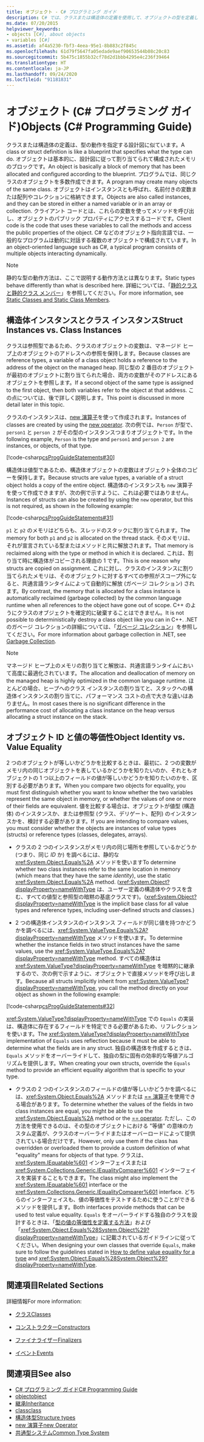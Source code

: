 ```yaml
---
title: オブジェクト - C# プログラミング ガイド
description: C# では、クラスまたは構造体の定義を使用して、オブジェクトの型を定義します。 C# などのオブジェクト指向言語では、プログラムは動的に対話するオブジェクトで構成されています。
ms.date: 07/20/2015
helpviewer_keywords:
- objects [C#], about objects
- variables [C#]
ms.assetid: af4a5230-fbf3-4eea-95e1-8b883c2f845c
ms.openlocfilehash: 61d79f5647fa05edade9aef90653544b08c20c83
ms.sourcegitcommit: 5b475c1855b32cf78d2d1bbb4295e4c236f39464
ms.translationtype: HT
ms.contentlocale: ja-JP
ms.lasthandoff: 09/24/2020
ms.locfileid: "91181831"
---
```

# <a name="objects-c-programming-guide"></a><span data-ttu-id="d942f-104">オブジェクト (C# プログラミング ガイド)</span><span class="sxs-lookup"><span data-stu-id="d942f-104">Objects (C# Programming Guide)</span></span>

<span data-ttu-id="d942f-105">クラスまたは構造体の定義は、型の動作を指定する設計図に似ています。</span><span class="sxs-lookup"><span data-stu-id="d942f-105">A class or struct definition is like a blueprint that specifies what the type can do.</span></span> <span data-ttu-id="d942f-106">オブジェクトは基本的に、設計図に従って割り当てられて構成されたメモリのブロックです。</span><span class="sxs-lookup"><span data-stu-id="d942f-106">An object is basically a block of memory that has been allocated and configured according to the blueprint.</span></span> <span data-ttu-id="d942f-107">プログラムでは、同じクラスのオブジェクトを多数作成できます。</span><span class="sxs-lookup"><span data-stu-id="d942f-107">A program may create many objects of the same class.</span></span> <span data-ttu-id="d942f-108">オブジェクトはインスタンスとも呼ばれ、名前付きの変数または配列やコレクションに格納できます。</span><span class="sxs-lookup"><span data-stu-id="d942f-108">Objects are also called instances, and they can be stored in either a named variable or in an array or collection.</span></span> <span data-ttu-id="d942f-109">クライアント コードとは、これらの変数を使ってメソッドを呼び出し、オブジェクトのパブリック プロパティにアクセスするコードです。</span><span class="sxs-lookup"><span data-stu-id="d942f-109">Client code is the code that uses these variables to call the methods and access the public properties of the object.</span></span> <span data-ttu-id="d942f-110">C# などのオブジェクト指向言語では、一般的なプログラムは動的に対話する複数のオブジェクトで構成されています。</span><span class="sxs-lookup"><span data-stu-id="d942f-110">In an object-oriented language such as C#, a typical program consists of multiple objects interacting dynamically.</span></span>  
  
> [!NOTE]
> <span data-ttu-id="d942f-111">静的な型の動作方法は、ここで説明する動作方法とは異なります。</span><span class="sxs-lookup"><span data-stu-id="d942f-111">Static types behave differently than what is described here.</span></span> <span data-ttu-id="d942f-112">詳細については、「[静的クラスと静的クラス メンバー](./static-classes-and-static-class-members.md)」を参照してください。</span><span class="sxs-lookup"><span data-stu-id="d942f-112">For more information, see [Static Classes and Static Class Members](./static-classes-and-static-class-members.md).</span></span>
  
## <a name="struct-instances-vs-class-instances"></a><span data-ttu-id="d942f-113">構造体インスタンスとクラス インスタンス</span><span class="sxs-lookup"><span data-stu-id="d942f-113">Struct Instances vs. Class Instances</span></span>  

 <span data-ttu-id="d942f-114">クラスは参照型であるため、クラスのオブジェクトの変数は、マネージド ヒープ上のオブジェクトのアドレスへの参照を保持します。</span><span class="sxs-lookup"><span data-stu-id="d942f-114">Because classes are reference types, a variable of a class object holds a reference to the address of the object on the managed heap.</span></span> <span data-ttu-id="d942f-115">同じ型の 2 番目のオブジェクトが最初のオブジェクトに割り当てられた場合、両方の変数がそのアドレスにあるオブジェクトを参照します。</span><span class="sxs-lookup"><span data-stu-id="d942f-115">If a second object of the same type is assigned to the first object, then both variables refer to the object at that address.</span></span> <span data-ttu-id="d942f-116">この点については、後で詳しく説明します。</span><span class="sxs-lookup"><span data-stu-id="d942f-116">This point is discussed in more detail later in this topic.</span></span>  
  
 <span data-ttu-id="d942f-117">クラスのインスタンスは、[new 演算子](../../language-reference/operators/new-operator.md)を使って作成されます。</span><span class="sxs-lookup"><span data-stu-id="d942f-117">Instances of classes are created by using the [new operator](../../language-reference/operators/new-operator.md).</span></span> <span data-ttu-id="d942f-118">次の例では、`Person` が型で、`person1` と `person 2` がその型のインスタンスつまりオブジェクトです。</span><span class="sxs-lookup"><span data-stu-id="d942f-118">In the following example, `Person` is the type and `person1` and `person 2` are instances, or objects, of that type.</span></span>  
  
 [!code-csharp[csProgGuideStatements#30](~/samples/snippets/csharp/VS_Snippets_VBCSharp/csProgGuideStatements/CS/Statements.cs#30)]  
  
 <span data-ttu-id="d942f-119">構造体は値型であるため、構造体オブジェクトの変数はオブジェクト全体のコピーを保持します。</span><span class="sxs-lookup"><span data-stu-id="d942f-119">Because structs are value types, a variable of a struct object holds a copy of the entire object.</span></span> <span data-ttu-id="d942f-120">構造体のインスタンスも `new` 演算子を使って作成できますが、次の例で示すように、これは必要ではありません。</span><span class="sxs-lookup"><span data-stu-id="d942f-120">Instances of structs can also be created by using the `new` operator, but this is not required, as shown in the following example:</span></span>  
  
 [!code-csharp[csProgGuideStatements#31](~/samples/snippets/csharp/VS_Snippets_VBCSharp/csProgGuideStatements/CS/Statements.cs#31)]  
  
 <span data-ttu-id="d942f-121">`p1` と `p2` のメモリはどちらも、スレッドのスタックに割り当てられます。</span><span class="sxs-lookup"><span data-stu-id="d942f-121">The memory for both `p1` and `p2` is allocated on the thread stack.</span></span> <span data-ttu-id="d942f-122">そのメモリは、それが宣言されている型またはメソッドと共に解放されます。</span><span class="sxs-lookup"><span data-stu-id="d942f-122">That memory is reclaimed along with the type or method in which it is declared.</span></span> <span data-ttu-id="d942f-123">これは、割り当て時に構造体がコピーされる理由の 1 です。</span><span class="sxs-lookup"><span data-stu-id="d942f-123">This is one reason why structs are copied on assignment.</span></span> <span data-ttu-id="d942f-124">これに対し、クラスのインスタンスに割り当てられたメモリは、そのオブジェクトに対するすべての参照がスコープ外になると、共通言語ランタイムによって自動的に解放 (ガベージ コレクション) されます。</span><span class="sxs-lookup"><span data-stu-id="d942f-124">By contrast, the memory that is allocated for a class instance is automatically reclaimed (garbage collected) by the common language runtime when all references to the object have gone out of scope.</span></span> <span data-ttu-id="d942f-125">C++ のようにクラスのオブジェクトを確定的に破棄することはできません。</span><span class="sxs-lookup"><span data-stu-id="d942f-125">It is not possible to deterministically destroy a class object like you can in C++.</span></span> <span data-ttu-id="d942f-126">.NET のガベージ コレクションの詳細については、「[ガベージ コレクション](../../../standard/garbage-collection/index.md)」を参照してください。</span><span class="sxs-lookup"><span data-stu-id="d942f-126">For more information about garbage collection in .NET, see [Garbage Collection](../../../standard/garbage-collection/index.md).</span></span>  
  
> [!NOTE]
> <span data-ttu-id="d942f-127">マネージド ヒープ上のメモリの割り当てと解放は、共通言語ランタイムにおいて高度に最適化されています。</span><span class="sxs-lookup"><span data-stu-id="d942f-127">The allocation and deallocation of memory on the managed heap is highly optimized in the common language runtime.</span></span> <span data-ttu-id="d942f-128">ほとんどの場合、ヒープへのクラス インスタンスの割り当てと、スタックへの構造体インスタンスの割り当てに、パフォーマンス コストの点で大きな違いはありません。</span><span class="sxs-lookup"><span data-stu-id="d942f-128">In most cases there is no significant difference in the performance cost of allocating a class instance on the heap versus allocating a struct instance on the stack.</span></span>
  
## <a name="object-identity-vs-value-equality"></a><span data-ttu-id="d942f-129">オブジェクト ID と値の等価性</span><span class="sxs-lookup"><span data-stu-id="d942f-129">Object Identity vs. Value Equality</span></span>  

 <span data-ttu-id="d942f-130">2 つのオブジェクトが等しいかどうかを比較するときは、最初に、2 つの変数がメモリ内の同じオブジェクトを表しているかどうかを知りたいのか、それともオブジェクトの 1 つ以上のフィールドの値が等しいかどうかを知りたいのかを、区別する必要があります。</span><span class="sxs-lookup"><span data-stu-id="d942f-130">When you compare two objects for equality, you must first distinguish whether you want to know whether the two variables represent the same object in memory, or whether the values of one or more of their fields are equivalent.</span></span> <span data-ttu-id="d942f-131">値を比較する場合は、オブジェクトが値型 (構造体) のインスタンスか、または参照型 (クラス、デリゲート、配列) のインスタンスかを、検討する必要があります。</span><span class="sxs-lookup"><span data-stu-id="d942f-131">If you are intending to compare values, you must consider whether the objects are instances of value types (structs) or reference types (classes, delegates, arrays).</span></span>  
  
- <span data-ttu-id="d942f-132">クラスの 2 つのインスタンスがメモリ内の同じ場所を参照しているかどうか (つまり、同じ *ID* か) を調べるには、静的な <xref:System.Object.Equals%2A> メソッドを使います</span><span class="sxs-lookup"><span data-stu-id="d942f-132">To determine whether two class instances refer to the same location in memory (which means that they have the same *identity*), use the static <xref:System.Object.Equals%2A> method.</span></span> <span data-ttu-id="d942f-133">(<xref:System.Object?displayProperty=nameWithType> は、ユーザー定義の構造体やクラスを含む、すべての値型と参照型の暗黙の基底クラスです)。</span><span class="sxs-lookup"><span data-stu-id="d942f-133">(<xref:System.Object?displayProperty=nameWithType> is the implicit base class for all value types and reference types, including user-defined structs and classes.)</span></span>  
  
- <span data-ttu-id="d942f-134">2 つの構造体インスタンスのインスタンス フィールドが同じ値を持つかどうかを調べるには、<xref:System.ValueType.Equals%2A?displayProperty=nameWithType> メソッドを使います。</span><span class="sxs-lookup"><span data-stu-id="d942f-134">To determine whether the instance fields in two struct instances have the same values, use the <xref:System.ValueType.Equals%2A?displayProperty=nameWithType> method.</span></span> <span data-ttu-id="d942f-135">すべての構造体は <xref:System.ValueType?displayProperty=nameWithType> を暗黙的に継承するので、次の例で示すように、オブジェクトで直接メソッドを呼び出します。</span><span class="sxs-lookup"><span data-stu-id="d942f-135">Because all structs implicitly inherit from <xref:System.ValueType?displayProperty=nameWithType>, you call the method directly on your object as shown in the following example:</span></span>  
  
 [!code-csharp[csProgGuideStatements#32](~/samples/snippets/csharp/VS_Snippets_VBCSharp/csProgGuideStatements/CS/Statements.cs#32)]  
  
 <span data-ttu-id="d942f-136"><xref:System.ValueType?displayProperty=nameWithType> での `Equals` の実装は、構造体に存在するフィールドを特定できる必要があるため、リフレクションを使います。</span><span class="sxs-lookup"><span data-stu-id="d942f-136">The <xref:System.ValueType?displayProperty=nameWithType> implementation of `Equals` uses reflection because it must be able to determine what the fields are in any struct.</span></span> <span data-ttu-id="d942f-137">独自の構造体を作成するときは、`Equals` メソッドをオーバーライドして、独自の型に固有の効率的な等値アルゴリズムを提供します。</span><span class="sxs-lookup"><span data-stu-id="d942f-137">When creating your own structs, override the `Equals` method to provide an efficient equality algorithm that is specific to your type.</span></span>  
  
- <span data-ttu-id="d942f-138">クラスの 2 つのインスタンスのフィールドの値が等しいかどうかを調べるには、<xref:System.Object.Equals%2A> メソッドまたは [== 演算子](../../language-reference/operators/equality-operators.md#equality-operator-)を使用できる場合があります。</span><span class="sxs-lookup"><span data-stu-id="d942f-138">To determine whether the values of the fields in two class instances are equal, you might be able to use the <xref:System.Object.Equals%2A> method or the [== operator](../../language-reference/operators/equality-operators.md#equality-operator-).</span></span> <span data-ttu-id="d942f-139">ただし、この方法を使用できるのは、その型のオブジェクトにおける "等値" の意味のカスタム定義が、クラスのオーバーライドまたはオーバーロードによって提供されている場合だけです。</span><span class="sxs-lookup"><span data-stu-id="d942f-139">However, only use them if the class has overridden or overloaded them to provide a custom definition of what "equality" means for objects of that type.</span></span> <span data-ttu-id="d942f-140">クラスは、<xref:System.IEquatable%601> インターフェイスまたは <xref:System.Collections.Generic.IEqualityComparer%601> インターフェイスを実装することもできます。</span><span class="sxs-lookup"><span data-stu-id="d942f-140">The class might also implement the <xref:System.IEquatable%601> interface or the <xref:System.Collections.Generic.IEqualityComparer%601> interface.</span></span> <span data-ttu-id="d942f-141">どちらのインターフェイスも、値の等価性をテストするために使うことができるメソッドを提供します。</span><span class="sxs-lookup"><span data-stu-id="d942f-141">Both interfaces provide methods that can be used to test value equality.</span></span> <span data-ttu-id="d942f-142">`Equals` をオーバーライドする独自のクラスを設計するときは、「[型の値の等価性を定義する方法](../statements-expressions-operators/how-to-define-value-equality-for-a-type.md)」および「<xref:System.Object.Equals%28System.Object%29?displayProperty=nameWithType>」に記載されているガイドラインに従ってください。</span><span class="sxs-lookup"><span data-stu-id="d942f-142">When designing your own classes that override `Equals`, make sure to follow the guidelines stated in [How to define value equality for a type](../statements-expressions-operators/how-to-define-value-equality-for-a-type.md) and <xref:System.Object.Equals%28System.Object%29?displayProperty=nameWithType>.</span></span>
  
## <a name="related-sections"></a><span data-ttu-id="d942f-143">関連項目</span><span class="sxs-lookup"><span data-stu-id="d942f-143">Related Sections</span></span>  

 <span data-ttu-id="d942f-144">詳細情報</span><span class="sxs-lookup"><span data-stu-id="d942f-144">For more information:</span></span>  
  
- [<span data-ttu-id="d942f-145">クラス</span><span class="sxs-lookup"><span data-stu-id="d942f-145">Classes</span></span>](./classes.md)  
  
- [<span data-ttu-id="d942f-146">コンストラクター</span><span class="sxs-lookup"><span data-stu-id="d942f-146">Constructors</span></span>](./constructors.md)  
  
- [<span data-ttu-id="d942f-147">ファイナライザー</span><span class="sxs-lookup"><span data-stu-id="d942f-147">Finalizers</span></span>](./destructors.md)  
  
- [<span data-ttu-id="d942f-148">イベント</span><span class="sxs-lookup"><span data-stu-id="d942f-148">Events</span></span>](../events/index.md)  
  
## <a name="see-also"></a><span data-ttu-id="d942f-149">関連項目</span><span class="sxs-lookup"><span data-stu-id="d942f-149">See also</span></span>

- [<span data-ttu-id="d942f-150">C# プログラミング ガイド</span><span class="sxs-lookup"><span data-stu-id="d942f-150">C# Programming Guide</span></span>](../index.md)
- [<span data-ttu-id="d942f-151">object</span><span class="sxs-lookup"><span data-stu-id="d942f-151">object</span></span>](../../language-reference/builtin-types/reference-types.md)
- [<span data-ttu-id="d942f-152">継承</span><span class="sxs-lookup"><span data-stu-id="d942f-152">Inheritance</span></span>](./inheritance.md)
- [<span data-ttu-id="d942f-153">class</span><span class="sxs-lookup"><span data-stu-id="d942f-153">class</span></span>](../../language-reference/keywords/class.md)
- [<span data-ttu-id="d942f-154">構造体型</span><span class="sxs-lookup"><span data-stu-id="d942f-154">Structure types</span></span>](../../language-reference/builtin-types/struct.md)
- [<span data-ttu-id="d942f-155">new 演算子</span><span class="sxs-lookup"><span data-stu-id="d942f-155">new Operator</span></span>](../../language-reference/operators/new-operator.md)
- [<span data-ttu-id="d942f-156">共通型システム</span><span class="sxs-lookup"><span data-stu-id="d942f-156">Common Type System</span></span>](../../../standard/base-types/common-type-system.md)

